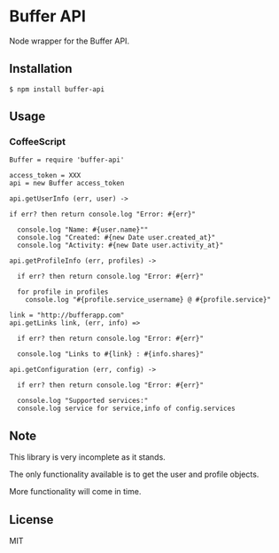 Buffer API
==========

Node wrapper for the Buffer API.

Installation
------------


	$ npm install buffer-api


Usage
-----

### CoffeeScript

	Buffer = require 'buffer-api'

 	access_token = XXX
	api = new Buffer access_token

	api.getUserInfo (err, user) ->

	if err? then return console.log "Error: #{err}"

	  console.log "Name: #{user.name}""
	  console.log "Created: #{new Date user.created_at}"
	  console.log "Activity: #{new Date user.activity_at}"

	api.getProfileInfo (err, profiles) ->

	  if err? then return console.log "Error: #{err}"

	  for profile in profiles
	    console.log "#{profile.service_username} @ #{profile.service}"

	link = "http://bufferapp.com"
	api.getLinks link, (err, info) =>

	  if err? then return console.log "Error: #{err}"

	  console.log "Links to #{link} : #{info.shares}"

	api.getConfiguration (err, config) ->

	  if err? then return console.log "Error: #{err}"

	  console.log "Supported services:"
	  console.log service for service,info of config.services


Note
----

This library is very incomplete as it stands.

The only functionality available is to get the user and profile objects.

More functionality will come in time.

License
-------

MIT
